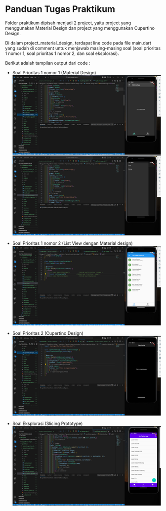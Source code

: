 # Panduan Tugas Praktikum

Folder praktikum dipisah menjadi 2 project, yaitu project yang menggunakan Material Design dan project yang menggunakan Cupertino Design.

Di dalam project_material_design, terdapat line code pada file main.dart yang sudah di comment untuk menjawab masing-masing soal (soal prioritas 1 nomor 1, soal prioritas 1 nomor 2, dan soal eksplorasi).

Berikut adalah tampilan output dari code :

- Soal Prioritas 1 nomor 1 (Material Design)
![Soal](..\screenshots\soal-prioritas1\Tampilan%20material%20design%201.PNG)
![Soal](..\screenshots\soal-prioritas1\Tampilan%20material%20design%202.PNG)

- Soal Prioritas 1 nomor 2 (List View dengan Material design)
![Soal](..\screenshots\soal-prioritas1\Tampilan%20list%20view.PNG)

- Soal Prioritas 2 (Cupertino Design)
![Soal](..\screenshots\soal-prioritas2\Tampilan%20cupertino%20design.PNG)

- Soal Eksplorasi (Slicing Prototype)
![Soal](..\screenshots\soal-eksplorasi\Tampilan%20slicing%20prototype%20menggunakan%20material%20design.PNG)
